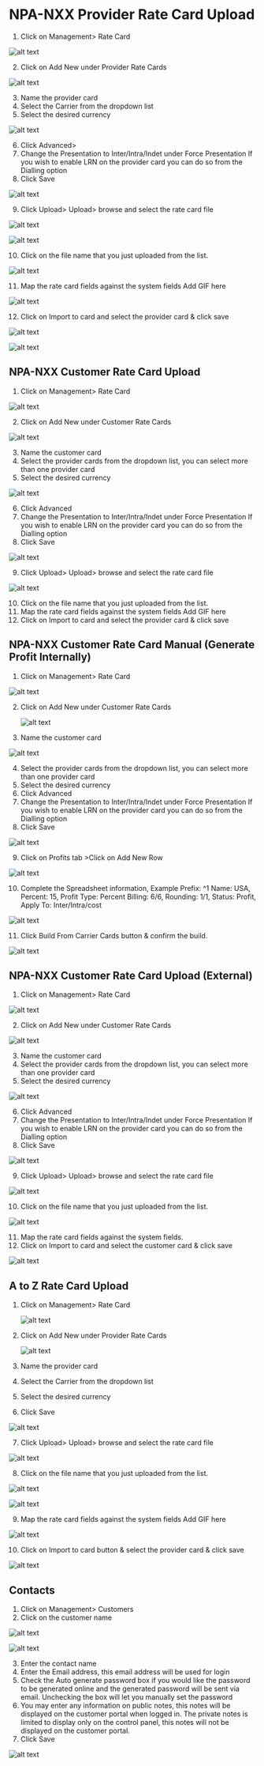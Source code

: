 # NPA-NXX Provider Rate Card Upload

1. Click on Management> Rate Card

  ![alt text][provider-card-dashbboard] 

2. Click on Add New under Provider Rate Cards

  ![alt text][provider-ratecard]

3. Name the provider card
4. Select the Carrier from the dropdown list
5. Select the desired currency

  ![alt text][provider-card-1]

6. Click Advanced>
7. Change the Presentation to Inter/Intra/Indet under Force Presentation
  If you wish to enable LRN on the provider card you can do so from the Dialling option
8. Click Save

  ![alt text][provider-card-5]

9. Click Upload> Upload> browse and select the rate card file

  ![alt text][provider-card-4]
  
  ![alt text][provider-card-6]

10. Click on the file name that you just uploaded from the list.

  ![alt text][provider-card-7]

11. Map the rate card fields against the system fields Add GIF here

  ![alt text][map-giff]

12. Click on Import to card and select the provider card & click save

  ![alt text][map8]

  ![alt text][map10]

## NPA-NXX Customer Rate Card Upload

1. Click on Management> Rate Card

  ![alt text][provider-card-dashbboard] 

2. Click on Add New under Customer Rate Cards

  ![alt text][customer-card] 

3. Name the customer card
4. Select the provider cards from the dropdown list, you can select more than one provider card
5. Select the desired currency

 ![alt text][customer-card-1] 

6. Click Advanced
7. Change the Presentation to Inter/Intra/Indet under Force Presentation
  If you wish to enable LRN on the provider card you can do so from the Dialling option
8. Click Save

  ![alt text][customer-card-2]


9. Click Upload> Upload> browse and select the rate card file

  ![alt text][customer-card-3] 

10. Click on the file name that you just uploaded from the list.
11. Map the rate card fields against the system fields Add GIF here
12. Click on Import to card and select the provider card & click save

## NPA-NXX Customer Rate Card Manual (Generate Profit Internally)

1. Click on Management> Rate Card

 ![alt text][provider-card-dashbboard] 

2. Click on Add New under Customer Rate Cards

   ![alt text][customer-card] 

3. Name the customer card

  ![alt text][customer-card-1] 

4. Select the provider cards from the dropdown list, you can select more than one provider card
5. Select the desired currency
6. Click Advanced
7. Change the Presentation to Inter/Intra/Indet under Force Presentation
  If you wish to enable LRN on the provider card you can do so from the Dialling option
8. Click Save

  ![alt text][customer-card-2] 

9. Click on Profits tab >Click on Add New Row

  ![alt text][customer-card-4] 

10. Complete the Spreadsheet information, Example Prefix: ^1 Name: USA, Percent: 15, Profit Type: Percent Billing: 6/6, Rounding: 1/1, Status: Profit, Apply To: Inter/Intra/cost

  ![alt text][customer-card-5] 

11. Click Build From Carrier Cards button & confirm the build.

  ![alt text][customer-card-6] 

## NPA-NXX Customer Rate Card Upload (External)

1. Click on Management> Rate Card

  ![alt text][provider-card-dashbboard] 

2. Click on Add New under Customer Rate Cards

  ![alt text][customer-card] 

3. Name the customer card
4. Select the provider cards from the dropdown list, you can select more than one provider card
5. Select the desired currency

  ![alt text][customer-card-1] 

6. Click Advanced
7. Change the Presentation to Inter/Intra/Indet under Force Presentation
  If you wish to enable LRN on the provider card you can do so from the Dialling option
8. Click Save

  ![alt text][customer-card-2]

9. Click Upload> Upload> browse and select the rate card file

  ![alt text][customer-card-3]
  
10. Click on the file name that you just uploaded from the list.

  ![alt text][customer-card-5]

11. Map the rate card fields against the system fields.
12. Click on Import to card and select the customer card & click save

  ![alt text][customer-card-6]

## A to Z Rate Card Upload

1. Click on Management> Rate Card

   ![alt text][provider-card-dashbboard] 

2. Click on Add New under Provider Rate Cards

    ![alt text][provider-card-1] 
  
3. Name the provider card
4. Select the Carrier from the dropdown list
5. Select the desired currency
6. Click Save
  
  ![alt text][provider-card-5] 

7. Click Upload> Upload> browse and select the rate card file

  ![alt text][provider-card-4]

8. Click on the file name that you just uploaded from the list.

  ![alt text][provider-card-6]
  
  ![alt text][provider-card-7]

9. Map the rate card fields against the system fields Add GIF here

  ![alt text][map-giff]

10. Click on Import to card button & select the provider card & click save

  ![alt text][map8]  

## Contacts

1. Click on Management> Customers
2. Click on the customer name

  ![alt text][customer]

  ![alt text][contacts]

3. Enter the contact name
4. Enter the Email address, this email address will be used for login
5. Check the Auto generate password box if you would like the password to be generated online and the generated password will be sent via email. Unchecking the box will let you manually set the password
6. You may enter any information on public notes, this notes will be displayed on the customer portal when logged in. The private notes is limited to display only on the control panel, this notes will not be displayed on the customer portal.
7. Click Save

 ![alt text][contacts-2]



[provider-card-dashbboard]: https://raw.githubusercontent.com/digipigeon/connexcs-user-docs/master/new-img/provider-card-dashbboard.png "provider-card-dashbboard"
[provider-ratecard]: https://raw.githubusercontent.com/digipigeon/connexcs-user-docs/master/new-img/provider-ratecard.png "provider-ratecard"
[provider-card-1]: https://raw.githubusercontent.com/digipigeon/connexcs-user-docs/master/new-img/provider-card-1.png "provider-card-1"

[provider-card-5]: https://raw.githubusercontent.com/digipigeon/connexcs-user-docs/master/new-img/provider-card-5.png "provider-card-5"
[provider-card-4]: https://raw.githubusercontent.com/digipigeon/connexcs-user-docs/master/new-img/provider-card-4.png "provider-card-5"
[provider-card-6]: https://raw.githubusercontent.com/digipigeon/connexcs-user-docs/master/new-img/provider-card-6.png "provider-card-5"
[provider-card-7]: https://raw.githubusercontent.com/digipigeon/connexcs-user-docs/master/new-img/provider-card-7.png "provider-card-5"

[map8]: https://raw.githubusercontent.com/digipigeon/connexcs-user-docs/master/new-img/map8.png "map8"
[map9]: https://raw.githubusercontent.com/digipigeon/connexcs-user-docs/master/new-img/map9.png "map9"
[map10]: https://raw.githubusercontent.com/digipigeon/connexcs-user-docs/master/new-img/map10.png "map10"

[customer-card]: https://raw.githubusercontent.com/digipigeon/connexcs-user-docs/master/new-img/customer-card.png "customer-card"
[customer-card-1]: https://raw.githubusercontent.com/digipigeon/connexcs-user-docs/master/new-img/customer-card-1.png "customer-card-1"
[customer-card-2]: https://raw.githubusercontent.com/digipigeon/connexcs-user-docs/master/new-img/customer-card-2.png "customer-card-2"
[customer-card-3]: https://raw.githubusercontent.com/digipigeon/connexcs-user-docs/master/new-img/customer-card-3.png "customer-card-3"
[customer-card-4]: https://raw.githubusercontent.com/digipigeon/connexcs-user-docs/master/new-img/customer-card-4.png "customer-card-4"
[customer-card-5]: https://raw.githubusercontent.com/digipigeon/connexcs-user-docs/master/new-img/customer-card-5.png "customer-card-5"
[customer-card-6]: https://raw.githubusercontent.com/digipigeon/connexcs-user-docs/master/new-img/customer-card-6.png "customer-card-6"

[customer]: https://raw.githubusercontent.com/digipigeon/connexcs-user-docs/master/new-img/customer.png "customer"
[contacts]: https://raw.githubusercontent.com/digipigeon/connexcs-user-docs/master/new-img/contacts.png "contacts"
[contacts-2]: https://raw.githubusercontent.com/digipigeon/connexcs-user-docs/master/new-img/contacts-2.png "contacts-2"


[map-giff]: https://raw.githubusercontent.com/digipigeon/connexcs-user-docs/master/new-img/map-giff.gif "map-giff"
